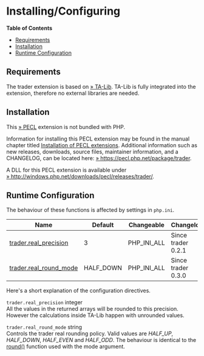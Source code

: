 Installing/Configuring
======================

**Table of Contents**

-   [Requirements](/trader/setup.html#Requirements)
-   [Installation](/trader/setup.html#Installation)
-   [Runtime Configuration](/trader/setup.html#Runtime%20Configuration)

Requirements
------------

The trader extension is based on
<a href="http://www.ta-lib.org/" class="link external">» TA-Lib</a>.
TA-Lib is fully integrated into the extension, therefore no external
libraries are needed.

Installation
------------

This <a href="https://pecl.php.net/" class="link external">» PECL</a>
extension is not bundled with PHP.

Information for installing this PECL extension may be found in the
manual chapter titled
<a href="/install/pecl.html" class="link">Installation of PECL extensions</a>.
Additional information such as new releases, downloads, source files,
maintainer information, and a CHANGELOG, can be located here:
<a href="https://pecl.php.net/package/trader" class="link external">» https://pecl.php.net/package/trader</a>.

A DLL for this PECL extension is available under
<a href="http://windows.php.net/downloads/pecl/releases/trader/" class="link external">» http://windows.php.net/downloads/pecl/releases/trader/</a>.

Runtime Configuration
---------------------

The behaviour of these functions is affected by settings in `php.ini`.

| Name                                                                  | Default    | Changeable    | Changelog          |
|-----------------------------------------------------------------------|------------|---------------|--------------------|
| <a href="/trader/setup.html#" class="link">trader.real_precision</a>  | 3          | PHP\_INI\_ALL | Since trader 0.2.1 |
| <a href="/trader/setup.html#" class="link">trader.real_round_mode</a> | HALF\_DOWN | PHP\_INI\_ALL | Since trader 0.3.0 |

Here's a short explanation of the configuration directives.

`trader.real_precision` <span class="type">integer</span>  
All the values in the returned arrays will be rounded to this precision.
However the calculations inside TA-Lib happen with unrounded values.

`trader.real_round_mode` <span class="type">string</span>  
Controls the trader real rounding policy. Valid values are *HALF\_UP*,
*HALF\_DOWN*, *HALF\_EVEN* and *HALF\_ODD*. The behaviour is identical
to the <a href="/ref/math.html#round" class="link">round()</a> function
used with the mode argument.
